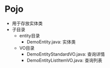 # Pojo

- 用于存放实体类 
- 子目录
  - entity目录
    - DemoEntity.java: 实体类
  - VO目录
    - DemoEntityStandardVO.java: 查询详情
    - DemoEntityListItemVO.java: 查询列表

